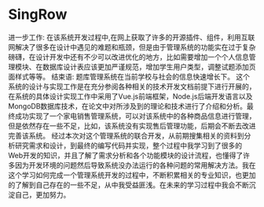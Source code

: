 # SingRow

进一步工作: 在该系统开发过程中,在网上获取了许多的开源插件、组件，利用互联网解决了很多在设计中遇见的难题和瓶颈，但是由于管理系统的功能实在过于复杂磅礴，在设计开发中还有不少可以改进优化的地方，比如需要增加一个个人信息管理模块、在数据库设计表应该更加严谨规范，增加学生用户类型，调整试题添加页面样式等等。
结束语:
题库管理系统在当前学校与社会的信息快速增长下。
这个系统的设计与实现工作是在充分参阅各种相关的技术开发文档前提下进行开展的，在系统的具体设计实现工作中采用了Vue.js前端框架，Node.js后端开发语言以及MongoDB数据库技术，在论文中对所涉及到的理论和技术进行了介绍和分析。最终成功实现了一个家电销售管理系统，可以对该系统中的各种商品信息进行管理，但是依然存在一些不足，比如，该系统没有实现售后管理功能，后期会不断去改进完善该系统。
经过本次对这个管理系统的联合开发，从前期搜集相关的资料到分析研究需求和设计，到最终的编写代码并实现，整个过程中我学习到了很多的Web开发的知识，并且了解了需求分析和各个功能模块的设计流程，也懂得了许多因为开发环境的问题然后导致系统没办法运行的各种问题的常用解决方法。我在这个学习如何完成一个管理系统开发的过程中，不断积累相关的专业知识，也更加的了解到自己存在的一些不足，从中我受益匪浅。在未来的学习过程中我会不断沉淀自己，更加努力。

